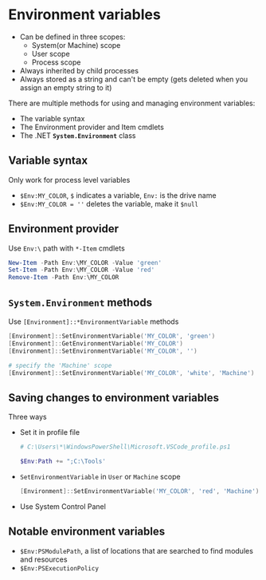 # Environment variables

- Can be defined in three scopes:
  - System(or Machine) scope
  - User scope
  - Process scope
- Always inherited by child processes
- Always stored as a string and can't be empty (gets deleted when you assign an empty string to it)

There are multiple methods for using and managing environment variables:

- The variable syntax
- The Environment provider and Item cmdlets
- The .NET **`System.Environment`** class

## Variable syntax

Only work for process level variables

- `$Env:MY_COLOR`, `$` indicates a variable, `Env:` is the drive name
- `$Env:MY_COLOR = ''` deletes the variable, make it `$null`

## Environment provider

Use `Env:\` path with `*-Item` cmdlets

```powershell
New-Item -Path Env:\MY_COLOR -Value 'green'
Set-Item -Path Env:\MY_COLOR -Value 'red'
Remove-Item -Path Env:\MY_COLOR
```

## `System.Environment` methods

Use `[Environment]::*EnvironmentVariable` methods

```powershell
[Environment]::SetEnvironmentVariable('MY_COLOR', 'green')
[Environment]::GetEnvironmentVariable('MY_COLOR')
[Environment]::SetEnvironmentVariable('MY_COLOR', '')

# specify the 'Machine' scope
[Environment]::SetEnvironmentVariable('MY_COLOR', 'white', 'Machine')
```

## Saving changes to environment variables

Three ways

- Set it in profile file

   ```powershell
   # C:\Users\*\WindowsPowerShell\Microsoft.VSCode_profile.ps1

   $Env:Path += ";C:\Tools'
   ```

- `SetEnvironmentVariable` in `User` or `Machine` scope

   ```powershell
   [Environment]::SetEnvironmentVariable('MY_COLOR', 'red', 'Machine')
   ```

- Use System Control Panel

## Notable environment variables

- `$Env:PSModulePath`, a list of locations that are searched to find modules and resources
- `$Env:PSExecutionPolicy`
